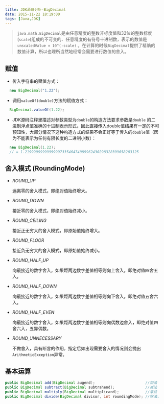 ```yaml
---
title: JDK源码分析-BigDecimal
date: 2015-11-22 18:19:00
tags: [Java,JDK]
---
```


> `java.math.BigDecimal`是由任意精度的整数非标度值和32位的整数标度(`scale`)组成的不可变的、任意精度的有符号十进制数，表示的数值是 `unscaledValue × 10^(-scale)` 。在计算的时候`BigDecimal`提供了精确的数值计算，所以也理所当然地经常会需要进行数值的舍入。

## 赋值

- 传入字符串的赋值方式：

```java
  new BigDecimal("1.22");
```

- 调用`valueOf(double)`方法的赋值方式：

```java
  BigDecimal.valueOf(1.22);
```

- JDK源码注释里描述对参数类型为`double`的构造方法要求参数是`double` 的二进制浮点值准确的十进制表示形式，因此直接传入double值结果有一定的不可预知性，大部分情况下这种构造方式的结果不会正好等于传入的`double`值（因为不能表示为任何有限长度的二进制小数）：

```java
  new BigDecimal(1.22);
  // = 1.2199999999999999733546474089962430298328399658203125
```

## 舍入模式 (RoundingMode)

- *ROUND_UP*

   远离零的舍入模式，即绝对值始终增大。

- *ROUND_DOWN*

   接近零的舍入模式，即绝对值始终减小。

- *ROUND_CEILING*

   接近正无穷大的舍入模式，即原始值始终增大。

- *ROUND_FLOOR*

   接近负无穷大的舍入模式，即原始值始终减小。

- *ROUND_HALF_UP*

   向最接近的数字舍入，如果距两边数字差值相等则向上舍入，即绝对值四舍五入。

- *ROUND_HALF_DOWN*

   向最接近的数字舍入，如果距两边数字差值相等则向下舍入，即绝对值五舍六入。

- *ROUND_HALF_EVEN*

   向最接近的数字舍入，如果距两边数字差值相等则向偶数边舍入，即绝对值四舍六入，五靠偶数。

- *ROUND_UNNECESSARY*

   不做舍入，具有断言的作用，指定后如出现需要舍入的情况则会抛出`ArithmeticException`异常。

## 基本运算

```java
public BigDecimal add(BigDecimal augend);                       //加法
public BigDecimal subtract(BigDecimal subtrahend);              //减法
public BigDecimal multiply(BigDecimal multiplicand);            //乘法
public BigDecimal divide(BigDecimal divisor, int roundingMode); //除法，一般都需要指定舍入模式
```
